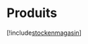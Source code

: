 # Produits

[!include[stockenmagasin](produits.stockenmagasin.autogen.md)]













































































